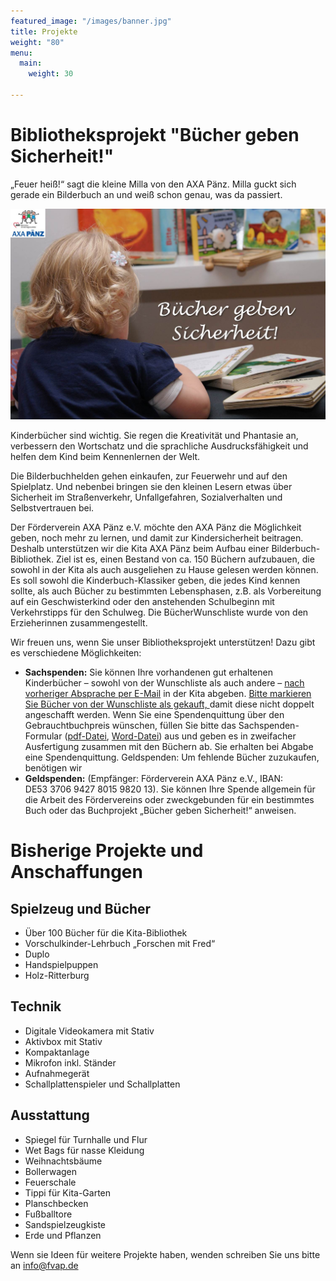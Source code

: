 ```yaml
---
featured_image: "/images/banner.jpg"
title: Projekte
weight: "80"
menu:
  main:
    weight: 30

---
```

# Bibliotheksprojekt "Bücher geben Sicherheit!"

„Feuer heiß!“ sagt die kleine Milla von den AXA Pänz. Milla guckt sich gerade ein Bilderbuch an und weiß schon genau, was da passiert.

![](/images/Buecher_geben_Sicherheit.jpg)

Kinderbücher sind wichtig. Sie regen die Kreativität und Phantasie an, verbessern den Wortschatz und die sprachliche Ausdrucksfähigkeit und helfen dem Kind beim Kennenlernen der Welt.

Die Bilderbuchhelden gehen einkaufen, zur Feuerwehr und auf den Spielplatz. Und nebenbei bringen sie den kleinen Lesern etwas über Sicherheit im Straßenverkehr, Unfallgefahren, Sozialverhalten und Selbstvertrauen bei.

Der Förderverein AXA Pänz e.V. möchte den AXA Pänz die Möglichkeit geben, noch mehr zu lernen, und damit zur Kindersicherheit beitragen. Deshalb unterstützen wir die Kita AXA Pänz beim Aufbau einer Bilderbuch-Bibliothek. Ziel ist es, einen Bestand von ca. 150 Büchern aufzubauen, die sowohl in der Kita als auch ausgeliehen zu Hause gelesen werden können. Es soll sowohl die Kinderbuch-Klassiker geben, die jedes Kind kennen sollte, als auch Bücher zu bestimmten Lebensphasen, z.B. als Vorbereitung auf ein Geschwisterkind oder den anstehenden Schulbeginn mit Verkehrstipps für den Schulweg. Die BücherWunschliste wurde von den Erzieherinnen zusammengestellt.

Wir freuen uns, wenn Sie unser Bibliotheksprojekt unterstützen! Dazu gibt es verschiedene Möglichkeiten:

* **Sachspenden:** Sie können Ihre vorhandenen gut erhaltenen Kinderbücher – sowohl von der Wunschliste als auch andere – [nach vorheriger Absprache per E-Mail](mailto:axa-paenz@awo-koeln.de) in der Kita abgeben. [Bitte markieren Sie Bücher von der Wunschliste als gekauft, ](http://www.amazon.de/registry/wishlist/2DWWC2XKOBLBU/?_encoding=UTF8&camp=1638&creative=6742&linkCode=ur2&site-redirect=de&tag=foeaxapaeev0c-21) damit diese nicht doppelt angeschafft werden. Wenn Sie eine Spendenquittung über den Gebrauchtbuchpreis wünschen, füllen Sie bitte das Sachspenden-Formular ([pdf-Datei](/Sachspendenformular_Foerderverein_AXA_Paenz.pdf), [Word-Datei](/Sachspendenformular_Foerderverein_AXA_Paenz.doc)) aus und geben es in zweifacher Ausfertigung zusammen mit den Büchern ab. Sie erhalten bei Abgabe eine Spendenquittung. Geldspenden: Um fehlende Bücher zuzukaufen, benötigen wir
* **Geldspenden:** (Empfänger: Förderverein AXA Pänz e.V., IBAN: DE53 3706 9427 8015 9820 13). Sie können Ihre Spende allgemein für die Arbeit des Fördervereins oder zweckgebunden für ein bestimmtes Buch oder das Buchprojekt „Bücher geben Sicherheit!“ anweisen.

# Bisherige Projekte und Anschaffungen

## Spielzeug und Bücher

* Über 100 Bücher für die Kita-Bibliothek
* Vorschulkinder-Lehrbuch „Forschen mit Fred“
* Duplo
* Handspielpuppen
* Holz-Ritterburg

## Technik

* Digitale Videokamera mit Stativ
* Aktivbox mit Stativ
* Kompaktanlage
* Mikrofon inkl. Ständer
* Aufnahmegerät
* Schallplattenspieler und Schallplatten

## Ausstattung

* Spiegel für Turnhalle und Flur
* Wet Bags für nasse Kleidung
* Weihnachtsbäume
* Bollerwagen
* Feuerschale
* Tippi für Kita-Garten
* Planschbecken
* Fußballtore
* Sandspielzeugkiste
* Erde und Pflanzen

Wenn sie Ideen für weitere Projekte haben, wenden schreiben Sie uns bitte an info@fvap.de